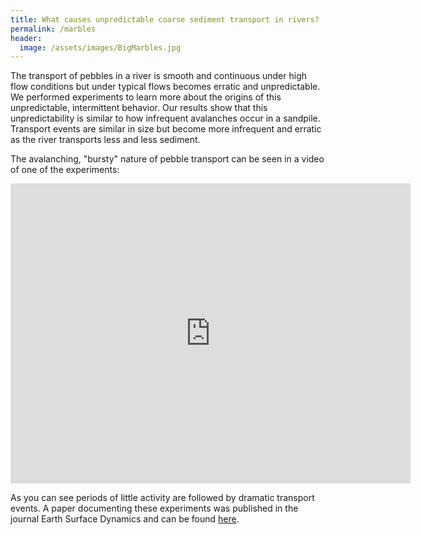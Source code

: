 ```yaml
---
title: What causes unpredictable coarse sediment transport in rivers?
permalink: /marbles
header:
  image: /assets/images/BigMarbles.jpg
---
```


The transport of pebbles in a river is smooth and continuous under high flow conditions but under typical flows becomes erratic and unpredictable. We performed experiments to learn more about the origins of this unpredictable, intermittent behavior. Our results show that this unpredictability is similar to how infrequent avalanches occur in a sandpile. Transport events are similar in size but become more infrequent and erratic as the river transports less and less sediment.

The avalanching, "bursty" nature of pebble transport can be seen in a video of one of the experiments:

<p><iframe width="640" height="480" src="https://www.youtube-nocookie.com/embed/2EXMzlAxkeA" frameborder="0" allow="accelerometer; autoplay; encrypted-media; gyroscope; picture-in-picture" allowfullscreen></iframe></p> 

As you can see periods of little activity are followed by dramatic transport events. A paper documenting these experiments was published in the journal Earth Surface Dynamics and can be found [here](https://www.earth-surf-dynam.net/6/1089/2018/).

